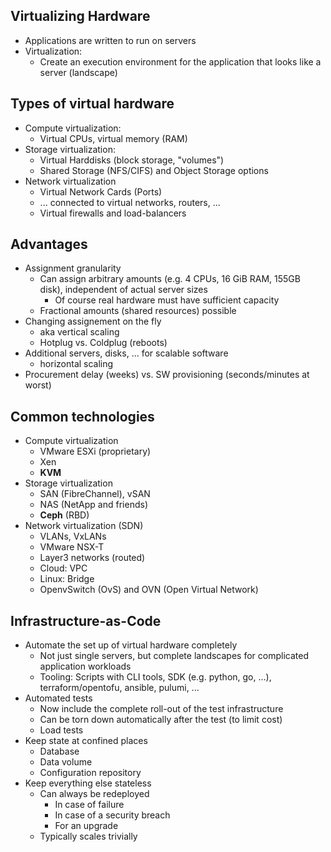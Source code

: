 ## Virtualizing Hardware

* Applications are written to run on servers
* Virtualization:
    - Create an execution environment for the application that looks like a server (landscape)

## Types of virtual hardware
* Compute virtualization:
    - Virtual CPUs, virtual memory (RAM)
* Storage virtualization:
    - Virtual Harddisks (block storage, "volumes")
    - Shared Storage (NFS/CIFS) and Object Storage options
* Network virtualization
    - Virtual Network Cards (Ports)
    - ... connected to virtual networks, routers, ...
    - Virtual firewalls and load-balancers

## Advantages
* Assignment granularity
    - Can assign arbitrary amounts (e.g. 4 CPUs, 16 GiB RAM, 155GB disk),
      independent of actual server sizes
        * Of course real hardware must have sufficient capacity
    - Fractional amounts (shared resources) possible
* Changing assignement on the fly
    - aka vertical scaling
    - Hotplug vs. Coldplug (reboots)
* Additional servers, disks, ... for scalable software
    - horizontal scaling
* Procurement delay (weeks) vs. SW provisioning (seconds/minutes at worst)

## Common technologies
* Compute virtualization
    - VMware ESXi (proprietary)
    - Xen
    - **KVM**
* Storage virtualization
    - SAN (FibreChannel), vSAN
    - NAS (NetApp and friends)
    - **Ceph** (RBD)
* Network virtualization (SDN)
    - VLANs, VxLANs
    - VMware NSX-T
    - Layer3 networks (routed)
    - Cloud: VPC
    - Linux: Bridge
    - OpenvSwitch (OvS) and OVN (Open Virtual Network)

## Infrastructure-as-Code
* Automate the set up of virtual hardware completely
    - Not just single servers, but complete landscapes for complicated 
      application workloads
    - Tooling: Scripts with CLI tools, SDK (e.g. python, go, ...),
      terraform/opentofu, ansible, pulumi, ...
* Automated tests
    - Now include the complete roll-out of the test infrastructure
    - Can be torn down automatically after the test (to limit cost)
    - Load tests
* Keep state at confined places
    - Database
    - Data volume
    - Configuration repository
* Keep everything else stateless
    - Can always be redeployed
        * In case of failure
        * In case of a security breach
        * For an upgrade
    - Typically scales trivially

